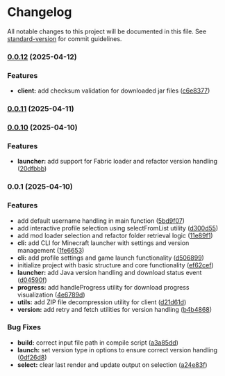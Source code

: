 # Changelog

All notable changes to this project will be documented in this file. See [standard-version](https://github.com/conventional-changelog/standard-version) for commit guidelines.

### [0.0.12](https://github.com/holmityd/create-mcprofile/compare/v0.0.11...v0.0.12) (2025-04-12)


### Features

* **client:** add checksum validation for downloaded jar files ([c6e8377](https://github.com/holmityd/create-mcprofile/commit/c6e837712554cf1d0a69347fdddf24039d087c7b))

### [0.0.11](https://github.com/holmityd/create-mcprofile/compare/v0.0.10...v0.0.11) (2025-04-11)

### [0.0.10](https://github.com/holmityd/create-mcprofile/compare/v0.0.9...v0.0.10) (2025-04-10)


### Features

* **launcher:** add support for Fabric loader and refactor version handling ([20dfbbb](https://github.com/holmityd/create-mcprofile/commit/20dfbbb13eef678172d1ca8ee7c1a38e9ea428f5))

### 0.0.1 (2025-04-10)

### Features

* add default username handling in main function ([5bd9f07](https://github.com/holmityd/create-mcprofile/commit/5bd9f075a6b2493d329468812be5d1fc518889af))
* add interactive profile selection using selectFromList utility ([d300d55](https://github.com/holmityd/create-mcprofile/commit/d300d55826087ca1bc345830a4ffeed129f1caed))
* add mod loader selection and refactor folder retrieval logic ([11e89f1](https://github.com/holmityd/create-mcprofile/commit/11e89f103bea961e49d511f866544bb62e0cccc8))
* **cli:** add CLI for Minecraft launcher with settings and version management ([1fe6653](https://github.com/holmityd/create-mcprofile/commit/1fe6653dd1f54c3332759a0482d338dfc39d42b3))
* **cli:** add profile settings and game launch functionality ([d506899](https://github.com/holmityd/create-mcprofile/commit/d506899778368bba4196b6f4c2aa1f9d1db134d6))
* initialize project with basic structure and core functionality ([ef62cef](https://github.com/holmityd/create-mcprofile/commit/ef62cef0a483c4fed7615ddd93c7734c5e57e2b1))
* **launcher:** add Java version handling and download status event ([d04590f](https://github.com/holmityd/create-mcprofile/commit/d04590f73d2b35585977f7e6401d25da98d4f1cd))
* **progress:** add handleProgress utility for download progress visualization ([4e6789d](https://github.com/holmityd/create-mcprofile/commit/4e6789dd17083ea82509bc51713038281d604505))
* **utils:** add ZIP file decompression utility for client ([d21d61d](https://github.com/holmityd/create-mcprofile/commit/d21d61d1d53f0fe68a9d46437d59887c1bb84c66))
* **version:** add retry and fetch utilities for version handling ([b4b4868](https://github.com/holmityd/create-mcprofile/commit/b4b486838fac9fd23501bc4dd34364ecbc8d2b58))


### Bug Fixes

* **build:** correct input file path in compile script ([a3a85dd](https://github.com/holmityd/create-mcprofile/commit/a3a85dd3c15842a18b414e059ec1e4af6fdcb644))
* **launch:** set version type in options to ensure correct version handling ([0df26d8](https://github.com/holmityd/create-mcprofile/commit/0df26d8ea1298cb41a639fb906641b0604f2c1fc))
* **select:** clear last render and update output on selection ([a24e83f](https://github.com/holmityd/create-mcprofile/commit/a24e83ff37d2b7f998a2e838da2a59b5fe3dfed1))

